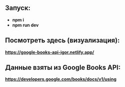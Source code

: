 ## Запуск:

- <b>npm i</b>
- <b>npm run dev</b>

## Посмотреть здесь (визуализация):

<b>https://google-books-api-igor.netlify.app/</b>

## Данные взяты из Google Books API:

<b>https://developers.google.com/books/docs/v1/using</b>
